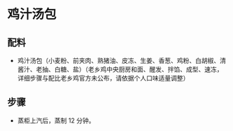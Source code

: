 # 鸡汁汤包

## 配料
- 鸡汁汤包（小麦粉、前夹肉、熟猪油、皮冻、生姜、香葱、鸡粉、白胡椒、清酱汁、老抽、白糖、盐）（老乡鸡中央厨房和面、醒发、拌馅、成型、速冻，详细步骤与配比老乡鸡官方未公布，请依据个人口味适量调整）

## 步骤
- 蒸柜上汽后，蒸制 12 分钟。